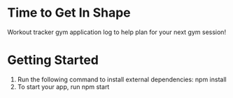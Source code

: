# Time to Get In Shape
Workout tracker gym application log to help plan for your next gym session!

# Getting Started
1. Run the following command to install external dependencies:
npm install
2. To start your app, run
npm start